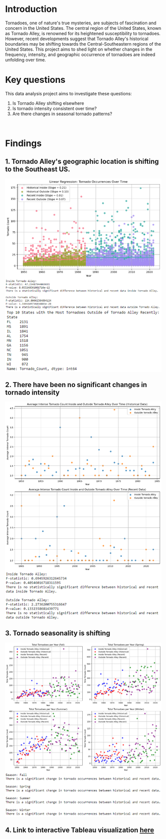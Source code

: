 # Introduction

Tornadoes, one of nature's true mysteries, are subjects of fascination and concern in the United States. The central region of the United States, known as Tornado Alley, is renowned for its heightened susceptibility to tornadoes. However, recent developments suggest that Tornado Alley's historical boundaries may be shifting towards the Central-Southeastern regions of the United States. This project aims to shed light on whether changes in the frequency, intensity, and geographic occurrence of tornadoes are indeed unfolding over time.
<br>

# Key questions

This data analysis project aims to investigate these questions:

1. Is Tornado Alley shifting elsewhere
2. Is tornado intensity consistent over time?
3. Are there changes in seasonal tornado patterns?
<br>

# Findings
## 1. Tornado Alley's geographic location is shifting to the Southeast US.
<img align="center" src="images/Linear_Regression_Occurrence_Results.png">
<img align="center" src="images/ANOVA_Occurrences_Results.png">
<img align="center" src="images/Top_10_New_Tornado_States.png">
<br>

## 2. There have been no significant changes in tornado intensity
<img align="center" src="images/Historical_Tornado_Intensity.png">
<img align="center" src="images/Recent_Tornado_Intensity.png">
<img align="center" src="images/ANOVA_Intensity_Results.png">
<br>

## 3. Tornado seasonality is shifting
<img align="center" src="images/Seasonality_Scatter_Plot.png">
<img align="center" src="images/ANOVA_Seasonality_Results.png">
<br>

## 4. Link to interactive Tableau visualization <a href="https://public.tableau.com/shared/SBSB4JS3X?:display_count=n&:origin=viz_share_link">here</a>

